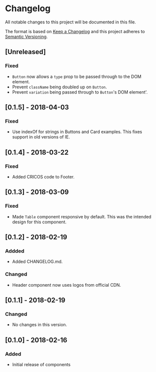 # Changelog

All notable changes to this project will be documented in this file.

The format is based on [Keep a Changelog](https://keepachangelog.com/en/1.0.0/)
and this project adheres to [Semantic Versioning](https://semver.org/spec/v2.0.0.html).

## [Unreleased]

### Fixed

* `Button` now allows a `type` prop to be passed through to the DOM element.
* Prevent `className` being doubled up on `Button`.
* Prevent `variation` being passed through to `Button`'s DOM element'.

## [0.1.5] - 2018-04-03

### Fixed

* Use indexOf for strings in Buttons and Card examples. This fixes support in
  old versions of IE.

## [0.1.4] - 2018-03-22

### Fixed

* Added CRICOS code to Footer.

## [0.1.3] - 2018-03-09

### Fixed

* Made `Table` component responsive by default.  This was the intended design
  for this component.

## [0.1.2] - 2018-02-19

### Addded

* Added CHANGELOG.md.

### Changed

* Header component now uses logos from official CDN.

## [0.1.1] - 2018-02-19

### Changed

* No changes in this version.

## [0.1.0] - 2018-02-16

### Added

* Initial release of components
